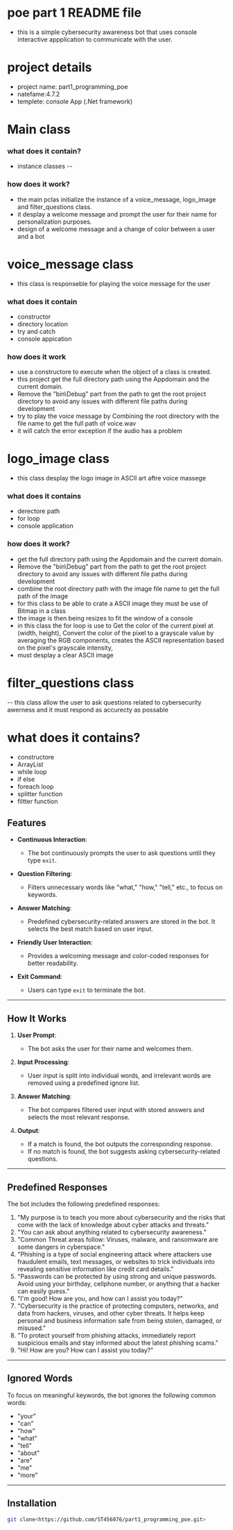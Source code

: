 # poe part 1 README file

- this is a simple cybersecurity awareness bot that uses console interactive appplication to communicate with the user.

# project details
- project name: part1_programming_poe
- natefame:4.7.2
- templete: console App (.Net framework)

# Main class 

### what does it contain?
- instance classes
--
### how does it work?
- the main pclas initialize the instance of a voice_message, logo_image and filter_questions class.
- it desplay a welcome message and prompt  the user for their name for personalization purposes.
- design of a  welcome message and a change of color between a user and a bot 

# voice_message class
- this class is responseble for playing the voice message  for the user 

### what does it contain
- constructor
- directory location 
- try and catch 
- console appication

### how does it work 
- use a constructore to execute when the object of a class is created.
- this project get the full directory path using the Appdomain and the current domain. 
- Remove the "bin\Debug\" part from the path to get the root project directory to avoid any issues with different file paths during development
- try to play the voice message by Combining the root directory with the file name to get the full path of voice.wav
- it will catch the error exception if the audio has a problem 


# logo_image class
- this class desplay the logo image in ASCII art aftre voice massege 

 ### what does it contains 
- derectore path
- for loop
- console application
 
### how does it work?
- get the full directory path using the Appdomain and the current domain. 
- Remove the "bin\Debug\" part from the path to get the root project directory to avoid any issues with different file paths during development
- combine the root directory path with the image file name to get the full path of the image
- for this class to be able to crate a ASCII image they must be use of Bitmap in a class
- the image is then being resizes to fit the window of a console 
- in this class the for loop is use to Get the color of the current pixel at (width, height),  Convert the color of the pixel to a grayscale value by averaging the RGB components, creates the ASCII representation based on the pixel's grayscale intensity,
- must desplay a clear ASCII image 

# filter_questions class
-- this class allow the user to ask questions related to cybersecurity awerness and it must respond as accurecty as possable 

# what does it contains?
- constructore
- ArrayList  
- while loop 
- if else
- foreach loop
- splitter function 
- filtter function


## Features
- **Continuous Interaction**:
  - The bot continuously prompts the user to ask questions until they type `exit`.
  
- **Question Filtering**:
  - Filters unnecessary words like "what," "how," "tell," etc., to focus on keywords.
  
- **Answer Matching**:
  - Predefined cybersecurity-related answers are stored in the bot. It selects the best match based on user input.

- **Friendly User Interaction**:
  - Provides a welcoming message and color-coded responses for better readability.

- **Exit Command**:
  - Users can type `exit` to terminate the bot.

---

## **How It Works**
1. **User Prompt**:
   - The bot asks the user for their name and welcomes them.

2. **Input Processing**:
   - User input is split into individual words, and irrelevant words are removed using a predefined ignore list.

3. **Answer Matching**:
   - The bot compares filtered user input with stored answers and selects the most relevant response.

4. **Output**:
   - If a match is found, the bot outputs the corresponding response.
   - If no match is found, the bot suggests asking cybersecurity-related questions.

---

## **Predefined Responses**
The bot includes the following predefined responses:
1. "My purpose is to teach you more about cybersecurity and the risks that come with the lack of knowledge about cyber attacks and threats."
2. "You can ask about anything related to cybersecurity awareness."
3. "Common Threat areas follow: Viruses, malware, and ransomware are some dangers in cyberspace."
4. "Phishing is a type of social engineering attack where attackers use fraudulent emails, text messages, or websites to trick individuals into revealing sensitive information like credit card details."
5. "Passwords can be protected by using strong and unique passwords. Avoid using your birthday, cellphone number, or anything that a hacker can easily guess."
6. "I'm good! How are you, and how can I assist you today?"
7. "Cybersecurity is the practice of protecting computers, networks, and data from hackers, viruses, and other cyber threats. It helps keep personal and business information safe from being stolen, damaged, or misused."
8. "To protect yourself from phishing attacks, immediately report suspicious emails and stay informed about the latest phishing scams."
9. "Hi! How are you? How can I assist you today?"

---

## **Ignored Words**
To focus on meaningful keywords, the bot ignores the following common words:
- "your"
- "can"
- "how"
- "what"
- "tell"
- "about"
- "are"
- "me"
- "more"

---

## **Installation**

   ```bash
   git clone<https://github.com/ST456076/part1_programming_poe.git>
